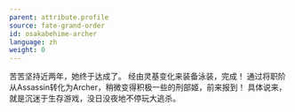 ```yaml
---
parent: attribute.profile
source: fate-grand-order
id: osakabehime-archer
language: zh
weight: 0
---
```


苦苦坚持近两年，她终于达成了。
经由灵基变化来装备泳装，完成！
通过将职阶从Assassin转化为Archer，稍微变得积极一些的刑部姬，前来报到！
具体说来，就是沉迷于生存游戏，没日没夜地不停玩大逃杀。
